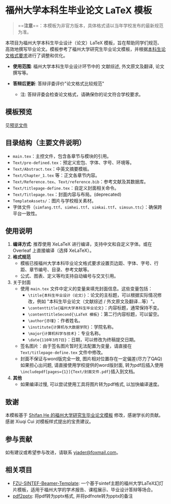 # 福州大学本科生毕业论文 LaTeX 模板

>
> ==**注意**==：本模板为非官方版本，具体格式请以当年学校发布的最新规范为准。

本项目为福州大学本科生毕业设计（论文）LaTeX 模板，旨在帮助同学们规范、高效地撰写毕业论文。模板参考了福州大学研究生毕业论文模板，并根据[本科生论文格式要求](./20.福州大学本科生毕业设计（论文）撰写规范.pdf)进行了调整和优化。

- **使用范围**: 福州大学本科生毕业设计环节中的 文献综述, 外文原文及翻译, 论文撰写等。

- **答辩后更新**: 答辩评委评价"论文格式比较规范"

  - 注: 答辩评委会检查论文格式，请确保你的论文符合学校要求。

## 模板预览

见[预览文件](./preview.pdf)

## 目录结构（主要文件说明）

- `main.tex`：主控文件，包含各章节与模块的引用。
- `Text/pre-defined.tex`：预定义宏包、字体、字号、环境等。
- `Text/Abstract.tex`：中英文摘要模板。
- `Text/Chapter_1.tex` 等：正文各章节内容。
- `Text/Reference.tex`、`Text/reference.bib`：参考文献及其数据库。
- `Text/titlepage-define.tex`：自定义封面相关命令。
- `Text/Titlepage.tex`：封面内容与布局。(deprecated)
- `TemplateAssets/`：图片与学校相关素材。
- 字体文件（`simfang.ttf`、`simhei.ttf`、`simkai.ttf`、`simsun.ttc`）：确保跨平台一致性。

## 使用说明

1. **编译方式**: 推荐使用 XeLaTeX 进行编译，支持中文和自定义字体。或在 Overleaf 上直接编译（选择 XeLaTeX）。
2. **格式规范**
   - 模板已按福州大学本科毕业论文格式要求设置页边距、字体、字号、行距、章节编号、目录、参考文献等。
   - 公式、图表、定义等均支持自动编号与交叉引用。
3. 关于封面
   - 使用 `main.tex` 文件中定义的变量来填充封面信息。这些变量包括：
     - `\title{本科生毕业设计（论文）}`：论文的主标题，可以根据实际情况修改，例如 "本科生毕业论文（文献综述 / 外文原文及翻译...等）"。
     - `\contenttitle{福州大学本科生毕业论文}`：内容标题，通常保持不变。
     - `\contenttitleSecond{\LaTeX 模板}`：第二行内容标题，可以留空。
     - `\author{亦瑾}`：作者姓名。
     - `\institute{计算机与大数据学院}`：学院名称。
     - `\major{计算机科学与技术}`：专业名称。
     - `\date{110年3月7日}`：日期，可以修改为终稿提交日期。
   - 签名图片：由于签名图片暂时无法配置为变量，请直接在 `Text/titlepage-define.tex` 文件中修改。
   - 封面不保证与word版完全一致, 图片相对位置存在一定偏差(尽力了QAQ)
     如果担心出问题, 请直接使用学校提供的word版封面, 转为pdf后插入使用`\includepdf[pages={1}]{Text/封面文件.pdf}`插入到文档。
4. **其他**
   - 如果编译过慢, 可以尝试使用工具将图片转为pdf格式, 以加快编译速度。

## 致谢

本模板基于 [Shifan He 的福州大学研究生毕业论文模板](https://www.overleaf.com/latex/templates/fu-zhou-da-xue-yan-jiu-sheng-bi-ye-lun-wen-mo-ban/pdccsztcptxy) 修改，感谢学长的贡献。  
感谢 Xiuqi Cui 对模板样式提出的宝贵建议。

## 参与贡献

如有建议或希望参与改进，请联系 <yjader@foxmail.com>。

## 相关项目

- [FZU-SINTEF-Beamer-Template](https://github.com/yJader/FZU-SINTEF-Beamer-Template): 一个基于sintef主题的福州大学LaTeX幻灯片模板，适用于福州大学的学术报告、课程展示、毕业设计答辩等场合。
- [pdf2pptx](https://github.com/yJader/pdf2pptx): 将pdf转为pptx格式, 并将pdfnote转为pptx的备注

